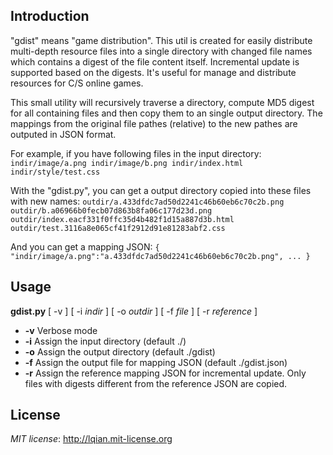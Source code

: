 ## Introduction
"gdist" means "game distribution". This util is created for easily distribute multi-depth resource files
 into a single directory with changed file names which contains a digest of the file content itself. Incremental
 update is supported based on the digests. It's useful for manage and distribute resources for C/S online games.
 
This small utility will recursively traverse a directory, compute MD5 digest for all containing files
 and then copy them to an single output directory. The mappings from the original file pathes (relative)
 to the new pathes are outputed in JSON format.
 
For example, if you have following files in the input directory:
`
indir/image/a.png
indir/image/b.png
indir/index.html
indir/style/test.css
`

With the "gdist.py", you can get a output directory copied into these files with new names:
`
outdir/a.433dfdc7ad50d2241c46b60eb6c70c2b.png
outdir/b.a06966b0fecb07d863b8fa06c177d23d.png
outdir/index.eacf331f0ffc35d4b482f1d15a887d3b.html
outdir/test.3116a8e065cf41f2912d91e81283abf2.css
`

And you can get a mapping JSON:
`
{
"indir/image/a.png":"a.433dfdc7ad50d2241c46b60eb6c70c2b.png",
...
}
`

## Usage
**gdist.py** \[ -v \] \[ -i _indir_ \] \[ -o _outdir_ \] \[ -f _file_ \] \[ -r _reference_ \]

* **-v**   Verbose mode
* **-i**   Assign the input directory (default ./)
* **-o**   Assign the output directory (default ./gdist)
* **-f**   Assign the output file for mapping JSON (default ./gdist.json)
* **-r**   Assign the reference mapping JSON for incremental update. Only files 
 with digests different from the reference JSON are copied.

## License
*MIT license*: <http://lqian.mit-license.org>
